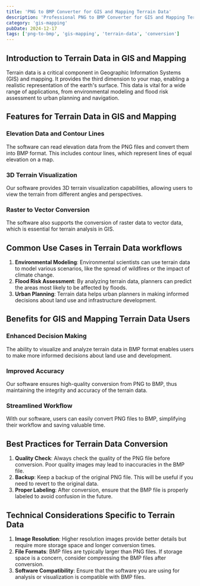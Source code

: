 ```yaml
---
title: 'PNG to BMP Converter for GIS and Mapping Terrain Data'
description: 'Professional PNG to BMP Converter for GIS and Mapping Terrain Data. Optimized for GIS and Mapping terrain data workflows.'
category: 'gis-mapping'
pubDate: 2024-12-17
tags: ['png-to-bmp', 'gis-mapping', 'terrain-data', 'conversion']
---
```


## Introduction to Terrain Data in GIS and Mapping

Terrain data is a critical component in Geographic Information Systems (GIS) and mapping. It provides the third dimension to your map, enabling a realistic representation of the earth's surface. This data is vital for a wide range of applications, from environmental modeling and flood risk assessment to urban planning and navigation.

## Features for Terrain Data in GIS and Mapping

### Elevation Data and Contour Lines

The software can read elevation data from the PNG files and convert them into BMP format. This includes contour lines, which represent lines of equal elevation on a map.

### 3D Terrain Visualization

Our software provides 3D terrain visualization capabilities, allowing users to view the terrain from different angles and perspectives.

### Raster to Vector Conversion

The software also supports the conversion of raster data to vector data, which is essential for terrain analysis in GIS.

## Common Use Cases in Terrain Data workflows

1. **Environmental Modeling**: Environmental scientists can use terrain data to model various scenarios, like the spread of wildfires or the impact of climate change.
2. **Flood Risk Assessment**: By analyzing terrain data, planners can predict the areas most likely to be affected by floods.
3. **Urban Planning**: Terrain data helps urban planners in making informed decisions about land use and infrastructure development.

## Benefits for GIS and Mapping Terrain Data Users

### Enhanced Decision Making

The ability to visualize and analyze terrain data in BMP format enables users to make more informed decisions about land use and development.

### Improved Accuracy

Our software ensures high-quality conversion from PNG to BMP, thus maintaining the integrity and accuracy of the terrain data.

### Streamlined Workflow

With our software, users can easily convert PNG files to BMP, simplifying their workflow and saving valuable time.

## Best Practices for Terrain Data Conversion

1. **Quality Check**: Always check the quality of the PNG file before conversion. Poor quality images may lead to inaccuracies in the BMP file.
2. **Backup**: Keep a backup of the original PNG file. This will be useful if you need to revert to the original data.
3. **Proper Labeling**: After conversion, ensure that the BMP file is properly labeled to avoid confusion in the future.

## Technical Considerations Specific to Terrain Data

1. **Image Resolution**: Higher resolution images provide better details but require more storage space and longer conversion times.
2. **File Formats**: BMP files are typically larger than PNG files. If storage space is a concern, consider compressing the BMP files after conversion.
3. **Software Compatibility**: Ensure that the software you are using for analysis or visualization is compatible with BMP files.